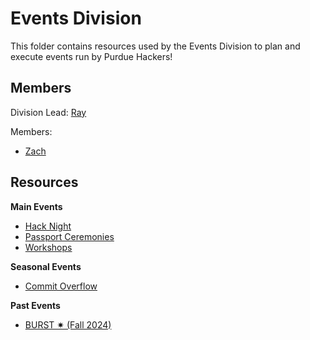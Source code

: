 # Events Division

This folder contains resources used by the Events Division to plan and execute events run by Purdue Hackers!

## Members

Division Lead: [Ray](https://github.com/purduehackers/dark-forest/blob/main/people/organizers/rayhanadev.md)

Members:
- [Zach](https://github.com/purduehackers/dark-forest/blob/main/people/organizers/iracc__.md)

## Resources

**Main Events**

- [Hack Night](/events/hack-night/README.md)
- [Passport Ceremonies](/events/passport-ceremonies/README.md)
- [Workshops](/events/workshops/README.md)

**Seasonal Events**

- [Commit Overflow](/events/commit-overflow/README.md)

**Past Events**

- [BURST ✷ (Fall 2024)](/events/archive/burst-f24/README.md)
